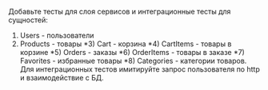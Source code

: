 Добавьте тесты для слоя сервисов и интеграционные тесты для сущностей:
1) Users - пользователи
2) Products - товары
*3) Cart - корзина
*4) CartItems - товары в корзине
*5) Orders - заказы
*6) OrderItems - товары в заказе
*7) Favorites - избранные товары
*8) Categories - категории товаров.
Для интеграционных тестов  имитируйте запрос пользователя по http и  взаимодействие с БД.  